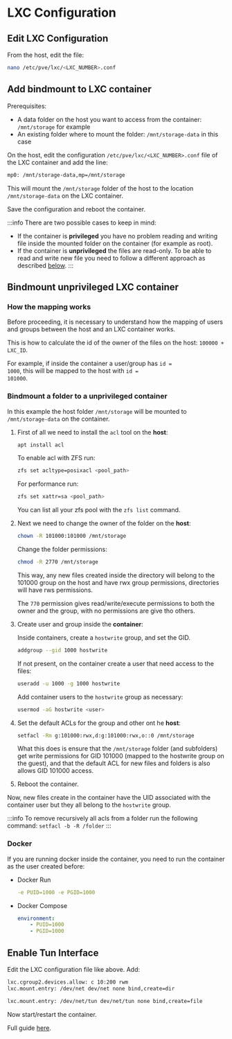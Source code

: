 # LXC Configuration

## Edit LXC Configuration
From the host, edit the file:
```bash
nano /etc/pve/lxc/<LXC_NUMBER>.conf
```

## Add bindmount to LXC container
Prerequisites:
- A data folder on the host you want to access from the container: <code>/mnt/storage</code> for example
- An existing folder where to mount the folder: <code>/mnt/storage-data</code> in this case

On the host, edit the configuration <code>/etc/pve/lxc/<LXC_NUMBER>.conf</code> file of the LXC container and add the line:
```txt
mp0: /mnt/storage-data,mp=/mnt/storage
```

This will mount the <code>/mnt/storage</code> folder of the host to the location <code>/mnt/storage-data</code> on the LXC container.

Save the configuration and reboot the container.

:::info
There are two possible cases to keep in mind:
- If the container is **privileged** you have no problem reading and writing file inside the mounted folder on the container (for example as root).
- If the container is **unprivileged** the files are read-only. To be able to read and write new file you need to follow a different approach as described [below](#bindmount-unprivileged-lxc-container).
:::

## Bindmount unprivileged LXC container

### How the mapping works
Before proceeding, it is necessary to understand how the mapping of users and groups between the host and an LXC container works.

This is how to calculate the id of the owner of the files on the host: <code>100000 + LXC_ID</code>.

For example, if inside the container a user/group has <code>id = 1000</code>, this will be mapped to the host with <code>id = 101000</code>.

### Bindmount a folder to a unprivileged container
In this example the host folder <code>/mnt/storage</code> will be mounted to <code>/mnt/storage-data</code> on the container.

1. First of all we need to install the <code>acl</code> tool on the **host**:

    ```bash
    apt install acl
    ``` 

    To enable acl with ZFS run:
    ```bash
    zfs set acltype=posixacl <pool_path>
    ``` 

    For performance run:
    ```bash
    zfs set xattr=sa <pool_path>
    ```

    You can list all your zfs pool with the <code>zfs list</code> command.

2. Next we need to change the owner of the folder on the **host**:

    ```bash
    chown -R 101000:101000 /mnt/storage
    ```

    Change the folder permissions:
    ```bash
    chmod -R 2770 /mnt/storage
    ```

    This way, any new files created inside the directory will belong to the 101000 group on the host and have rwx group permissions, directories will have rws permissions.

    The <code>770</code> permission gives read/write/execute permissions to both the owner and the group, with no permissions are give tho others.

3. Create user and group inside the **container**:

    Inside containers, create a <code>hostwrite</code> group, and set the GID.
    ```bash
    addgroup --gid 1000 hostwrite
    ```

    If not present, on the container create a user that need access to the files:
    ```bash
    useradd -u 1000 -g 1000 hostwrite
    ```

    Add container users to the <code>hostwrite</code> group as necessary:
    ```bash
    usermod -aG hostwrite <user>
    ```

4. Set the default ACLs for the group and other ont he **host**:

    ```bash
    setfacl -Rm g:101000:rwx,d:g:101000:rwx,o::0 /mnt/storage
    ```

    What this does is ensure that the <code>/mnt/storage</code> folder (and subfolders) get write permissions for GID 101000 (mapped to the hostwrite group on the guest), and that the default ACL for new files and folders is also allows GID 101000 access.

5. Reboot the container.

Now, new files create in the container have the UID associated with the container user but they all belong to the <code>hostwrite</code> group.

:::info
To remove recursively all acls from a folder run the following command: <code>setfacl -b -R /folder</code>
:::

### Docker
If you are running docker inside the container, you need to run the container as the user created before:

- Docker Run
    ```yml
    -e PUID=1000 -e PGID=1000
    ```
- Docker Compose
    ```yml
    environment:
        - PUID=1000
        - PGID=1000
    ```

## Enable Tun Interface
Edit the LXC configuration file like above.
Add:
<Badge type="tip" text="privileged container" />

```txt
lxc.cgroup2.devices.allow: c 10:200 rwm
lxc.mount.entry: /dev/net dev/net none bind,create=dir
```

<Badge type="tip" text="uprivileged container" />

```txt
lxc.mount.entry: /dev/net/tun dev/net/tun none bind,create=file
```

Now start/restart the container.


Full guide <a href="https://pve.proxmox.com/wiki/OpenVPN_in_LXC" target="_blank" rel="noreferrer">here</a>.